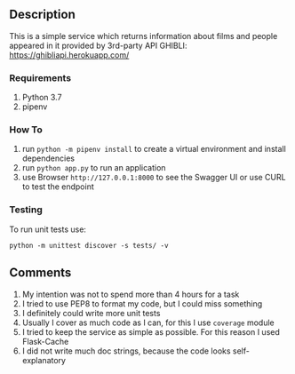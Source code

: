 ## Description

This is a simple service which returns information about films and people appeared in it provided by 3rd-party API GHIBLI: https://ghibliapi.herokuapp.com/

### Requirements 

1. Python 3.7
2. pipenv

### How To

1. run ```python -m pipenv install``` to create a virtual environment and install dependencies 
2. run ```python app.py``` to run an application
3. use Browser ```http://127.0.0.1:8000``` to see the Swagger UI or use CURL to test the endpoint

### Testing

To run unit tests use:
```shell
python -m unittest discover -s tests/ -v
```

## Comments

1. My intention was not to spend more than 4 hours for a task
2. I tried to use PEP8 to format my code, but I could miss something
3. I definitely could write more unit tests
4. Usually I cover as much code as I can, for this I use `coverage` module
5. I tried to keep the service as simple as possible. For this reason I used Flask-Cache
6. I did not write much doc strings, because the code looks self-explanatory
